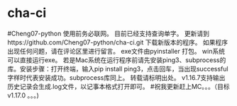 # cha-ci
#Cheng07-python
使用前务必联网。
目前已经支持查询单字。
更新请到https://github.com/Cheng07-python/cha-ci.git 下载新版本的程序。
如果程序出现任何问题，请在评论区里进行留言。
exe文件由pyinstaller 打包。
win系统可以直接运行exe。
若是Mac系统在运行程序前请先安装ping3、subprocess的库。安装步骤：打开终端，输入pip install ping3，点击回车，当出现successful字样时代表安装成功。subprocess库同上。
转载请标明出处。
v1.16.7支持输出历史记录会生成.log文件，以记事本格式打开即可。
#祝我更新赶上MC。。。（目标v1.17.0 。。。)
